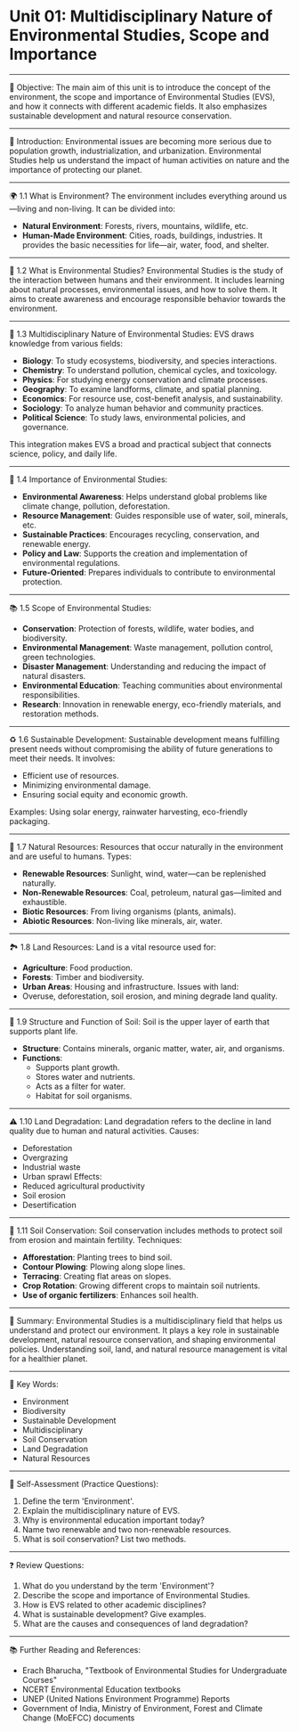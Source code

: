 # Unit 01: Multidisciplinary Nature of Environmental Studies, Scope and Importance

-------------------------------------------------------------
📌 Objective:
The main aim of this unit is to introduce the concept of the environment, the scope and importance of Environmental Studies (EVS), and how it connects with different academic fields. It also emphasizes sustainable development and natural resource conservation.

-------------------------------------------------------------
🔰 Introduction:
Environmental issues are becoming more serious due to population growth, industrialization, and urbanization. Environmental Studies help us understand the impact of human activities on nature and the importance of protecting our planet.

-------------------------------------------------------------
🌍 1.1 What is Environment?
The environment includes everything around us—living and non-living. It can be divided into:
- **Natural Environment**: Forests, rivers, mountains, wildlife, etc.
- **Human-Made Environment**: Cities, roads, buildings, industries.
It provides the basic necessities for life—air, water, food, and shelter.

-------------------------------------------------------------
📘 1.2 What is Environmental Studies?
Environmental Studies is the study of the interaction between humans and their environment. It includes learning about natural processes, environmental issues, and how to solve them. It aims to create awareness and encourage responsible behavior towards the environment.

-------------------------------------------------------------
🔗 1.3 Multidisciplinary Nature of Environmental Studies:
EVS draws knowledge from various fields:
- **Biology**: To study ecosystems, biodiversity, and species interactions.
- **Chemistry**: To understand pollution, chemical cycles, and toxicology.
- **Physics**: For studying energy conservation and climate processes.
- **Geography**: To examine landforms, climate, and spatial planning.
- **Economics**: For resource use, cost-benefit analysis, and sustainability.
- **Sociology**: To analyze human behavior and community practices.
- **Political Science**: To study laws, environmental policies, and governance.

This integration makes EVS a broad and practical subject that connects science, policy, and daily life.

-------------------------------------------------------------
🌱 1.4 Importance of Environmental Studies:
- **Environmental Awareness**: Helps understand global problems like climate change, pollution, deforestation.
- **Resource Management**: Guides responsible use of water, soil, minerals, etc.
- **Sustainable Practices**: Encourages recycling, conservation, and renewable energy.
- **Policy and Law**: Supports the creation and implementation of environmental regulations.
- **Future-Oriented**: Prepares individuals to contribute to environmental protection.

-------------------------------------------------------------
📚 1.5 Scope of Environmental Studies:
- **Conservation**: Protection of forests, wildlife, water bodies, and biodiversity.
- **Environmental Management**: Waste management, pollution control, green technologies.
- **Disaster Management**: Understanding and reducing the impact of natural disasters.
- **Environmental Education**: Teaching communities about environmental responsibilities.
- **Research**: Innovation in renewable energy, eco-friendly materials, and restoration methods.

-------------------------------------------------------------
♻️ 1.6 Sustainable Development:
Sustainable development means fulfilling present needs without compromising the ability of future generations to meet their needs. It involves:
- Efficient use of resources.
- Minimizing environmental damage.
- Ensuring social equity and economic growth.

Examples: Using solar energy, rainwater harvesting, eco-friendly packaging.

-------------------------------------------------------------
🌄 1.7 Natural Resources:
Resources that occur naturally in the environment and are useful to humans.
Types:
- **Renewable Resources**: Sunlight, wind, water—can be replenished naturally.
- **Non-Renewable Resources**: Coal, petroleum, natural gas—limited and exhaustible.
- **Biotic Resources**: From living organisms (plants, animals).
- **Abiotic Resources**: Non-living like minerals, air, water.

-------------------------------------------------------------
🏞️ 1.8 Land Resources:
Land is a vital resource used for:
- **Agriculture**: Food production.
- **Forests**: Timber and biodiversity.
- **Urban Areas**: Housing and infrastructure.
Issues with land:
- Overuse, deforestation, soil erosion, and mining degrade land quality.

-------------------------------------------------------------
🧱 1.9 Structure and Function of Soil:
Soil is the upper layer of earth that supports plant life.
- **Structure**: Contains minerals, organic matter, water, air, and organisms.
- **Functions**:
  - Supports plant growth.
  - Stores water and nutrients.
  - Acts as a filter for water.
  - Habitat for soil organisms.

-------------------------------------------------------------
⚠️ 1.10 Land Degradation:
Land degradation refers to the decline in land quality due to human and natural activities.
Causes:
- Deforestation
- Overgrazing
- Industrial waste
- Urban sprawl
Effects:
- Reduced agricultural productivity
- Soil erosion
- Desertification

-------------------------------------------------------------
🌾 1.11 Soil Conservation:
Soil conservation includes methods to protect soil from erosion and maintain fertility.
Techniques:
- **Afforestation**: Planting trees to bind soil.
- **Contour Plowing**: Plowing along slope lines.
- **Terracing**: Creating flat areas on slopes.
- **Crop Rotation**: Growing different crops to maintain soil nutrients.
- **Use of organic fertilizers**: Enhances soil health.

-------------------------------------------------------------
📌 Summary:
Environmental Studies is a multidisciplinary field that helps us understand and protect our environment. It plays a key role in sustainable development, natural resource conservation, and shaping environmental policies. Understanding soil, land, and natural resource management is vital for a healthier planet.

-------------------------------------------------------------
📎 Key Words:
- Environment
- Biodiversity
- Sustainable Development
- Multidisciplinary
- Soil Conservation
- Land Degradation
- Natural Resources

-------------------------------------------------------------
📝 Self-Assessment (Practice Questions):
1. Define the term 'Environment'.
2. Explain the multidisciplinary nature of EVS.
3. Why is environmental education important today?
4. Name two renewable and two non-renewable resources.
5. What is soil conservation? List two methods.

-------------------------------------------------------------
❓ Review Questions:
1. What do you understand by the term 'Environment'?
2. Describe the scope and importance of Environmental Studies.
3. How is EVS related to other academic disciplines?
4. What is sustainable development? Give examples.
5. What are the causes and consequences of land degradation?

-------------------------------------------------------------
📚 Further Reading and References:
- Erach Bharucha, "Textbook of Environmental Studies for Undergraduate Courses"
- NCERT Environmental Education textbooks
- UNEP (United Nations Environment Programme) Reports
- Government of India, Ministry of Environment, Forest and Climate Change (MoEFCC) documents

